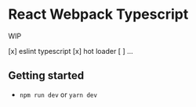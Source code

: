 # React Webpack Typescript

WIP

[x] eslint typescript
[x] hot loader
[ ] ...

## Getting started

- `npm run dev` or `yarn dev`
